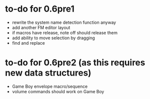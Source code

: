 # to-do for 0.6pre1

- rewrite the system name detection function anyway
- add another FM editor layout
- if macros have release, note off should release them
- add ability to move selection by dragging
- find and replace

# to-do for 0.6pre2 (as this requires new data structures)

- Game Boy envelope macro/sequence
- volume commands should work on Game Boy